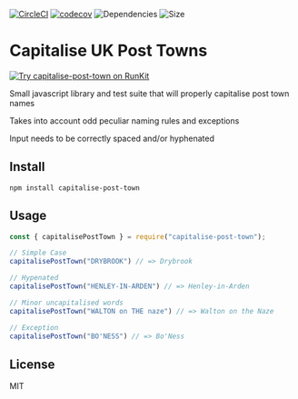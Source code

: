 [![CircleCI](https://circleci.com/gh/ideal-postcodes/capitalise-post-town.svg?style=svg)](https://circleci.com/gh/ideal-postcodes/capitalise-post-town) [![codecov](https://codecov.io/gh/ideal-postcodes/capitalise-post-town/branch/master/graph/badge.svg)](https://codecov.io/gh/ideal-postcodes/capitalise-post-town) ![Dependencies](https://img.shields.io/david/ideal-postcodes/capitalise-post-town.svg?style=flat) ![Size](https://img.shields.io/bundlephobia/min/capitalise-post-town.svg?style=flat)

# Capitalise UK Post Towns

[![Try capitalise-post-town on RunKit](https://badge.runkitcdn.com/capitalise-post-town.svg)](https://npm.runkit.com/capitalise-post-town)

Small javascript library and test suite that will properly capitalise post town names

Takes into account odd peculiar naming rules and exceptions

Input needs to be correctly spaced and/or hyphenated

## Install

```
npm install capitalise-post-town
```

## Usage

```javascript
const { capitalisePostTown } = require("capitalise-post-town");

// Simple Case
capitalisePostTown("DRYBROOK") // => Drybrook

// Hypenated
capitalisePostTown("HENLEY-IN-ARDEN") // => Henley-in-Arden

// Minor uncapitalised words
capitalisePostTown("WALTON on THE naze") // => Walton on the Naze

// Exception
capitalisePostTown("BO'NESS") // => Bo'Ness
```

## License

MIT
